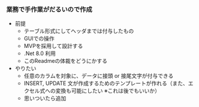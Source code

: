 ### 業務で手作業がだるいので作成
 - 前提
   - テーブル形式にしてヘッダまでは付与したもの
   - GUIでの操作
   - MVPを採用して設計する
   - .Net 8.0 利用
   - このReadmeの体裁をどうにかする
 - やりたい
   - 任意のカラムを対象に、データに接頭 or 接尾文字が付与できる
   - INSERT, UPDATE 文が作成するためのテンプレートが作れる（また、エクセル式への変換も可能にしたい ※これは後でもいいか）
   - 思いついたら追加
